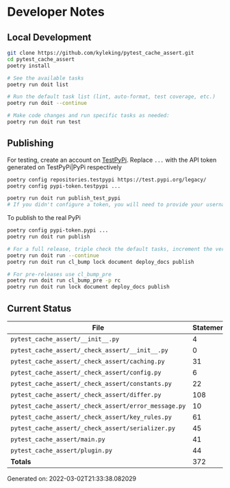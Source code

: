 # Developer Notes

## Local Development

```sh
git clone https://github.com/kyleking/pytest_cache_assert.git
cd pytest_cache_assert
poetry install

# See the available tasks
poetry run doit list

# Run the default task list (lint, auto-format, test coverage, etc.)
poetry run doit --continue

# Make code changes and run specific tasks as needed:
poetry run doit run test
```

## Publishing

For testing, create an account on [TestPyPi](https://test.pypi.org/legacy/). Replace `...` with the API token generated on TestPyPi|PyPi respectively

```sh
poetry config repositories.testpypi https://test.pypi.org/legacy/
poetry config pypi-token.testpypi ...

poetry run doit run publish_test_pypi
# If you didn't configure a token, you will need to provide your username and password to publish
```

To publish to the real PyPi

```sh
poetry config pypi-token.pypi ...
poetry run doit run publish

# For a full release, triple check the default tasks, increment the version, rebuild documentation (twice), and publish!
poetry run doit run --continue
poetry run doit run cl_bump lock document deploy_docs publish

# For pre-releases use cl_bump_pre
poetry run doit run cl_bump_pre -p rc
poetry run doit run lock document deploy_docs publish
```

## Current Status

<!-- {cts} COVERAGE -->
| File                                                 |   Statements |   Missing |   Excluded | Coverage   |
|------------------------------------------------------|--------------|-----------|------------|------------|
| `pytest_cache_assert/__init__.py`                    |            4 |         0 |          0 | 100.0%     |
| `pytest_cache_assert/_check_assert/__init__.py`      |            0 |         0 |          0 | 100.0%     |
| `pytest_cache_assert/_check_assert/caching.py`       |           31 |         0 |          0 | 100.0%     |
| `pytest_cache_assert/_check_assert/config.py`        |            6 |         0 |          0 | 100.0%     |
| `pytest_cache_assert/_check_assert/constants.py`     |           22 |         1 |          0 | 95.5%      |
| `pytest_cache_assert/_check_assert/differ.py`        |          108 |        10 |          0 | 90.7%      |
| `pytest_cache_assert/_check_assert/error_message.py` |           10 |         0 |          0 | 100.0%     |
| `pytest_cache_assert/_check_assert/key_rules.py`     |           61 |         3 |          0 | 95.1%      |
| `pytest_cache_assert/_check_assert/serializer.py`    |           45 |         5 |          0 | 88.9%      |
| `pytest_cache_assert/main.py`                        |           41 |         7 |          0 | 82.9%      |
| `pytest_cache_assert/plugin.py`                      |           44 |         2 |          0 | 95.5%      |
| **Totals**                                           |          372 |        28 |          0 | 92.5%      |

Generated on: 2022-03-02T21:33:38.082029
<!-- {cte} -->
